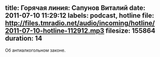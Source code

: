 title: Горячая линия: Сапунов Виталий
date: 2011-07-10 11:29:12
labels: podcast, hotline
file: http://files.tmradio.net/audio/incoming/hotline/2011-07-10-hotline-112912.mp3
filesize: 155864
duration: 14
---
Об антиалкогольном законе.
